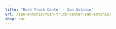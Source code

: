 ```yaml
---
title: "Rush Truck Center - San Antonio"
url: /san-antonio/rush-truck-center-san-antonio/
shop: car
---
```

